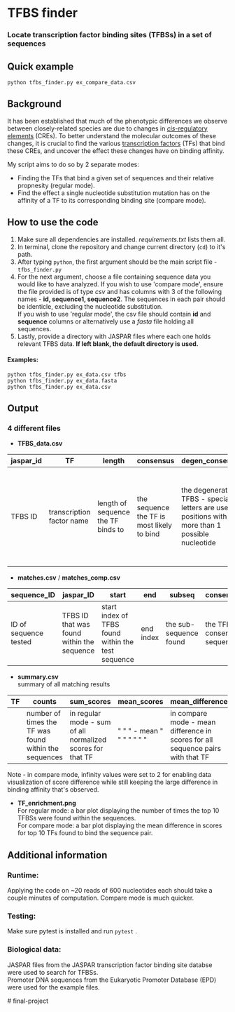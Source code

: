 # TFBS finder
### Locate transcription factor binding sites (TFBSs) in a set of sequences

## Quick example
`python tfbs_finder.py ex_compare_data.csv`

## Background

It has been established that much of the phenotypic differences we observe between closely-related species are due to changes in [*cis*-regulatory elements](https://en.wikipedia.org/wiki/Cis-regulatory_element) (CREs). To better understand the molecular outcomes of these changes, it is crucial to find the various [transcription factors](https://en.wikipedia.org/wiki/Transcription_factor) (TFs) that bind these CREs, and uncover the effect these changes have on binding affinity.  
  
My script aims to do so by 2 separate modes:
- Finding the TFs that bind a given set of sequences and their relative propnesity (regular mode).
- Find the effect a single nucleotide substitution mutation has on the affinity of a TF to its corresponding binding site (compare mode).

## How to use the code
1. Make sure all dependencies are installed. *requirements.txt* lists them all.
1. In terminal, clone the repository and change current directory (`cd`) to it's path.
1. After typing `python`, the first argument should be the main script file - `tfbs_finder.py`
1. For the next argument, choose a file containing sequence data you would like to have analyzed. If you wish to use 'compare mode', ensure the file provided is of type *csv* and has columns with 3 of the following names - **id, sequence1, sequence2**. The sequences in each pair should be identicle, excluding the nucleotide substitution.  
If you wish to use 'regular mode', the csv file should contain **id** and **sequence** columns or alternatively use a *fasta* file holding all sequences.
1. Lastly, provide a directory with JASPAR files where each one holds relevant TFBS data. **If left blank, the default directory is used.**  

#### Examples:
`python tfbs_finder.py ex_data.csv tfbs`  
`python tfbs_finder.py ex_data.fasta`  
`python tfbs_finder.py ex_data.csv`

## Output
### 4 different files
- **TFBS_data.csv**


| jaspar_id | TF | length | consensus | degen_consensus | matrix | pwm | pssm | max_scores | mean | dev |  
| --------- | -- | ------ | --------- | --------------- | ------ | --- | ---- | ---------- | ---- | --- |
| TFBS ID | transcription factor name | length of sequence the TF binds to | the sequence the TF is most likely to bind | the degenerate TFBS - special letters are used for positions with more than 1 possible nucleotide | number of times each nucleotide was shown to appear at each position of the TFBS | position weighted matrix - relative frequency of each nucleotide at each position | position-specific scoring matrix - score for " " " " " | list of all maximal scores for each position | mean of list | deviation of mean from the grand mean (means of all TFBSs) |

- **matches.csv** / **matches_comp.csv**

| sequence_ID |	jaspar_ID |	start |	end	| subseq | consensus | is_consensus |	TF | score | norm_score | TFBS_score | norm_TFBS_score |
| ----------- | --------- | ----- | --- | ------ | --------- | ------------ | -- | ----- | ---------- | ---------- | --------------- |
| ID of sequence tested | TFBS ID that was found within the sequence | start index of TFBS found within the test sequence | end index | the sub-sequence found | the TFBS consensus sequence | boolean indicating if the sub-sequence found is the consensus sequence | naem of TF that binds the TFBS | score of sub-sequence as calculatd using the pssm | score normalized to the grand mean (for comparison to other scores) | maximal score for that TFBS | the grand mean |

- **summary.csv**  
summary of all matching results

| TF | counts | sum_scores | mean_scores | mean_difference | abs_mean_diff |
| -- | ------ | ---------- | ----------- | --------------- | ------------- |
| | number of times the TF was found within the sequences | in regular mode - sum of all normalized scores for that TF | " " " - mean " " " " " " " | in compare mode - mean difference in scores for all sequence pairs with that TF | |  

Note - in compare mode, infinity values were set to 2 for enabling data visualization of score difference while still keeping the large difference in binding affinity that's observed.
 

- **TF_enrichment.png**  
For regular mode: a bar plot displaying the number of times the top 10 TFBSs were found within the sequences.  
For compare mode: a bar plot displaying the mean difference in scores for top 10 TFs found to bind the sequence pair.  


## Additional information
### Runtime:
Applying the code on ~20 reads of 600 nucleotides each should take a couple minutes of computation. Compare mode is much quicker.

### Testing:
Make sure pytest is installed and run `pytest` .

### Biological data:
JASPAR files from the JASPAR transcription factor binding site databse were used to search for TFBSs.  
Promoter DNA sequences from the Eukaryotic Promoter Database (EPD) were used for the example files.




#   f i n a l - p r o j e c t 
 
 

